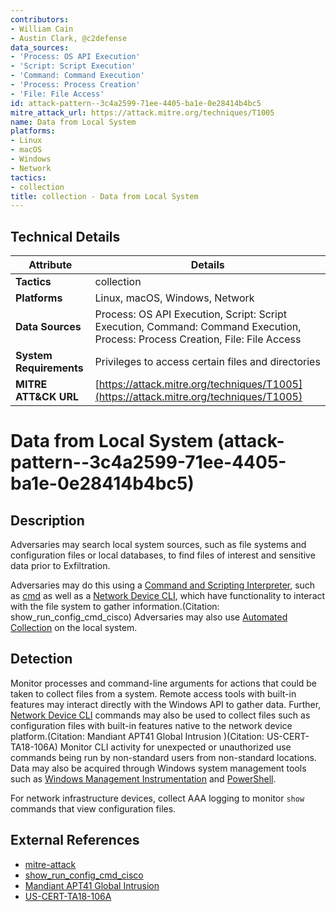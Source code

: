 ```yaml
---
contributors:
- William Cain
- Austin Clark, @c2defense
data_sources:
- 'Process: OS API Execution'
- 'Script: Script Execution'
- 'Command: Command Execution'
- 'Process: Process Creation'
- 'File: File Access'
id: attack-pattern--3c4a2599-71ee-4405-ba1e-0e28414b4bc5
mitre_attack_url: https://attack.mitre.org/techniques/T1005
name: Data from Local System
platforms:
- Linux
- macOS
- Windows
- Network
tactics:
- collection
title: collection - Data from Local System
---
```


## Technical Details

| Attribute | Details |
|-----------|----------|
| **Tactics** | collection |
| **Platforms** | Linux, macOS, Windows, Network |
| **Data Sources** | Process: OS API Execution, Script: Script Execution, Command: Command Execution, Process: Process Creation, File: File Access |
| **System Requirements** | Privileges to access certain files and directories |
| **MITRE ATT&CK URL** | [https://attack.mitre.org/techniques/T1005](https://attack.mitre.org/techniques/T1005) |

# Data from Local System (attack-pattern--3c4a2599-71ee-4405-ba1e-0e28414b4bc5)

## Description
Adversaries may search local system sources, such as file systems and configuration files or local databases, to find files of interest and sensitive data prior to Exfiltration.

Adversaries may do this using a [Command and Scripting Interpreter](https://attack.mitre.org/techniques/T1059), such as [cmd](https://attack.mitre.org/software/S0106) as well as a [Network Device CLI](https://attack.mitre.org/techniques/T1059/008), which have functionality to interact with the file system to gather information.(Citation: show_run_config_cmd_cisco) Adversaries may also use [Automated Collection](https://attack.mitre.org/techniques/T1119) on the local system.


## Detection
Monitor processes and command-line arguments for actions that could be taken to collect files from a system. Remote access tools with built-in features may interact directly with the Windows API to gather data. Further, [Network Device CLI](https://attack.mitre.org/techniques/T1059/008) commands may also be used to collect files such as configuration files with built-in features native to the network device platform.(Citation: Mandiant APT41 Global Intrusion )(Citation: US-CERT-TA18-106A) Monitor CLI activity for unexpected or unauthorized use commands being run by non-standard users from non-standard locations. Data may also be acquired through Windows system management tools such as [Windows Management Instrumentation](https://attack.mitre.org/techniques/T1047) and [PowerShell](https://attack.mitre.org/techniques/T1059/001).

For network infrastructure devices, collect AAA logging to monitor `show` commands that view configuration files. 

## External References
- [mitre-attack](https://attack.mitre.org/techniques/T1005)
- [show_run_config_cmd_cisco](https://www.cisco.com/c/en/us/td/docs/ios-xml/ios/fundamentals/command/cf_command_ref/show_protocols_through_showmon.html#wp2760878733)
- [Mandiant APT41 Global Intrusion ](https://www.mandiant.com/resources/apt41-initiates-global-intrusion-campaign-using-multiple-exploits)
- [US-CERT-TA18-106A](https://www.us-cert.gov/ncas/alerts/TA18-106A)
